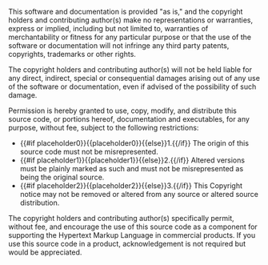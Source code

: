 This software and documentation is provided &quot;as is,&quot; and the copyright holders and contributing author(s) make no representations or warranties, express or implied, including but not limited to, warranties of merchantability or fitness for any particular purpose or that the use of the software or documentation will not infringe any third party patents, copyrights, trademarks or other rights.

The copyright holders and contributing author(s) will not be held liable for any direct, indirect, special or consequential damages arising out of any use of the software or documentation, even if advised of the possibility of such damage.

Permission is hereby granted to use, copy, modify, and distribute this source code, or portions hereof, documentation and executables, for any purpose, without fee, subject to the following restrictions:

* {{#if placeholder0}}{{placeholder0}}{{else}}1.{{/if}} The origin of this source code must not be misrepresented.
* {{#if placeholder1}}{{placeholder1}}{{else}}2.{{/if}} Altered versions must be plainly marked as such and must not be misrepresented as being the original source.
* {{#if placeholder2}}{{placeholder2}}{{else}}3.{{/if}} This Copyright notice may not be removed or altered from any source or altered source distribution.

The copyright holders and contributing author(s) specifically permit, without fee, and encourage the use of this source code as a component for supporting the Hypertext Markup Language in commercial products. If you use this source code in a product, acknowledgement is not required but would be appreciated.